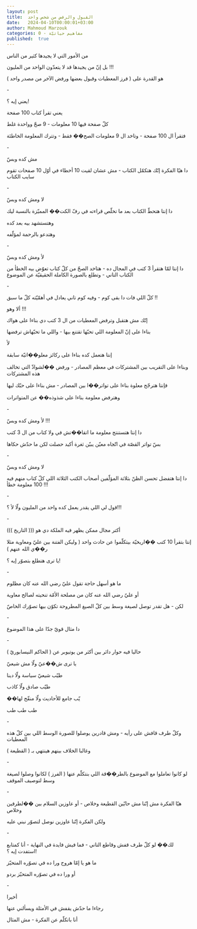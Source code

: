 ```yaml
---
layout: post
title:  القبول والرفض من شخص واحد
date:   2024-04-10T00:00:01+03:00
author: Mahmoud Marzouk
categories: 0 - مفاهيم حياتيّة
published:  true
---
```

من الأمور التي لا يجيدها كثير من الناس

بل إنّ من يجيدها قد لا يتعدّون الواحد من المليون !!!

هو القدرة على ( فرز المعطيات وقبول بعضها ورفض الآخر من مصدر
واحد )

\-

يعني إيه ؟!

يعني تقرأ كتاب 100 صفحة

كلّ صفحة فيها 10 معلومات - 9 صحّ وواحدة غلط

فتقرأ ال 100 صفحة - وتاخد ال 9 معلومات الصح�� فقط - وتترك المعلومة
الخاطئة

\-

مش كده وبسّ

دا هيّا الفكرة إنّك هتكمّل الكتاب - مش عشان لقيت 10 أخطاء في أوّل 10 صفحات
تقوم سايب الكتاب

\-

لا ومش كده وبسّ

دا إنتا هتحطّ الكتاب بعد ما تخلّص قراءته في رفّ الكت�� المميّزة بالنسبة
ليك

وهتستشهد بيه بعد كده

وهتدعو بالرحمة لمؤلّفه

\-

لأ ومش كده وبسّ

دا إنتا لمّا هتقرأ 3 كتب في المجال ده - هتاخد الصحّ من كلّ كتاب تعوّض بيه
الخطأ من الكتاب التاني - وتطلع بالصورة الكاملة الحقيقيّة عن
الموضوع

\-

كلّ اللي فات دا بقى كوم - وفيه كوم تاني يعادل في أهمّيّته كلّ ما
سبق !!

ألا وهو !!!

إنّك مش هتقبل وترفض المعطيات من ال 3 كتب دي بناءا على هواك

بناءا على إنّ المعلومة اللي تحبّها تقتنع بيها - واللي ما تحبّهاش
ترفضها

لأ

إنتا هتعمل كده بناءا على ركائز معلو��اتيّة سابقة

وبناءا على التقريب بين المشتركات في معظم المصادر - ورفض ��لشواذّ التي
تخالف هذه المشتركات

فإنتا هترجّح معلوة بناءا على تواتر��ا بين المصادر - مش بناءا على حبّك
ليها

وهترفض معلومة بناءا على شذوذه�� عن المتواترات

\-

لأ ومش كده وبسّ !!!

دا إنتا هتستنتج معلومة ما اتقا��تش في ولا كتاب من ال 3 كتب

بسّ تواتر القصّة في اتّجاه معيّن يبيّن ثغرة أكيد حصلت لكن ما حدّش
حكاها

\-

لا ومش كده وبسّ

دا إنتا هتفضل تحسن الظنّ بثلاثة المؤلّفين أصحاب الكتب الثلاثة اللي كلّ
كتاب منهم فيه 100 معلومة خطأ !!!

\-

قول لي اللي يقدر يعمل كده واحد من المليون ولّا لأ ؟!!!

\-

أكتر مجال ممكن يظهر فيه الملكة دي هو ((( التاريخ )))

إنتا بتقرأ 10 كتب ��اريخيّة بيتكلّموا عن حادث واحد ( وليكن الفتنة بين عليّ
ومعاوية مثلا ر��ي الله عنهم )

يا ترى هتطلع بتصوّر إيه ؟!

\-

ما هو أسهل حاجة تقول عليّ رضي الله عنه كان مظلوم

أو عليّ رضي الله عنه كان من مصلحة الأمّة تنحيته لصالح معاوية

لكن - هل تقدر توصل لصيغة وسط بين كلّ الصيغ المطروحة تكوّن بيها تصوّرك
الخاصّ

\-

دا مثال قويّ جدّا على هذا الموضوع

\-

حاليا فيه حوار دائر بين أكثر من يوتيوبر عن ( الحاكم
النيسابوريّ )

يا ترى ش��عيّ ولّا مش شيعيّ

طيّب شيعيّ سياسة ولّا دينا

طيّب صادق ولّا كاذب

��يّب جامع للأحاديث ولّا منقّح لها

طب طب طب

\-

وكلّ طرف قافش على رأيه - ومش قادرين يوصلوا للصورة الوسط اللي بين كلّ هذه
المعطيات

وغالبا الخلاف بينهم هينتهي بـ ( القطيعة )

\-

لو كانوا تعاملوا مع الموضوع بالطر��قة اللي بنتكلّم عنها ( الفرز ) لكانوا
وصلوا لصيغة وسط لتوصيف الموقف

\-

هيّا الفكرة مش إنّنا مش حابّين القطيعة وخلاص - أو عاوزين السلام بين
��لطرفين وخلاص

ولكن الفكرة إنّنا عاوزين نوصل لتصوّر نبني عليه

\-

لك�� لو كلّ طرف قفش وقاطع التاني - فما فيش فايدة في النهاية - أنا كمتابع
استفدت إيه ؟!

ما هو يا إمّا هروح ورا ده في تصوّره المتحيّز

أو ورا ده في تصوّره المتحيّز بردو

\-

أخيرا

رجاءا ما حدّش يقفش في الأمثلة ويسألني عنها

أنا باتكلّم عن الفكرة - مش المثال
